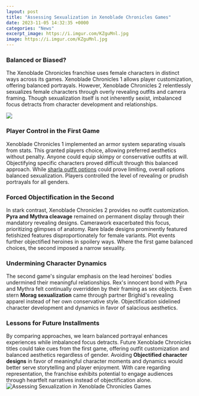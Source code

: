 ```yaml
---
layout: post
title: "Assessing Sexualization in Xenoblade Chronicles Games"
date: 2023-11-05 14:32:35 +0000
categories: "News"
excerpt_image: https://i.imgur.com/KZguMnl.jpg
image: https://i.imgur.com/KZguMnl.jpg
---
```


### Balanced or Biased?
The Xenoblade Chronicles franchise uses female characters in distinct ways across its games. Xenoblade Chronicles 1 allows player customization, offering balanced portrayals. However, Xenoblade Chronicles 2 relentlessly sexualizes female characters through overly revealing outfits and camera framing. Though sexualization itself is not inherently sexist, imbalanced focus detracts from character development and relationships. 

![](https://preview.redd.it/wz76an4c94w61.jpg?width=640&amp;height=905&amp;crop=smart&amp;auto=webp&amp;s=0bce2b84b8897749803bbf06a415900508ba3c5d)
### Player Control in the First Game
Xenoblade Chronicles 1 implemented an armor system separating visuals from stats. This granted players choice, allowing preferred aesthetics without penalty. Anyone could equip skimpy or conservative outfits at will. Objectifying specific characters proved difficult through this balanced approach. While [sharla outfit options](https://store.fi.io.vn/womens-cute-duck-gift-for-mom-mother-duckling-duck-waterfowl-lovers-v-neck-t-shirt/men&) could prove limiting, overall options balanced sexualization. Players controlled the level of revealing or prudish portrayals for all genders.
### Forced Objectification in the Second 
In stark contrast, Xenoblade Chronicles 2 provides no outfit customization. **Pyra and Mythra cleavage** remained on permanent display through their mandatory revealing designs. Camerawork exacerbated this focus, prioritizing glimpses of anatomy. Rare blade designs prominently featured fetishized features disproportionately for female variants. Plot events further objectified heroines in spoilery ways. Where the first game balanced choices, the second imposed a narrow sexuality.
### Undermining Character Dynamics 
The second game's singular emphasis on the lead heroines' bodies undermined their meaningful relationships. Rex's innocent bond with Pyra and Mythra felt continually overridden by their framing as sex objects. Even stern **Morag sexualization** came through partner Brighid's revealing apparel instead of her own conservative style. Objectification sidelined character development and dynamics in favor of salacious aesthetics.
### Lessons for Future Installments
By comparing approaches, we learn balanced portrayal enhances experiences while imbalanced focus detracts. Future Xenoblade Chronicles titles could take cues from the first game, offering outfit customization and balanced aesthetics regardless of gender. Avoiding **Objectified character designs** in favor of meaningful character moments and dynamics would better serve storytelling and player enjoyment. With care regarding representation, the franchise exhibits potential to engage audiences through heartfelt narratives instead of objectification alone.
![Assessing Sexualization in Xenoblade Chronicles Games](https://i.imgur.com/KZguMnl.jpg)